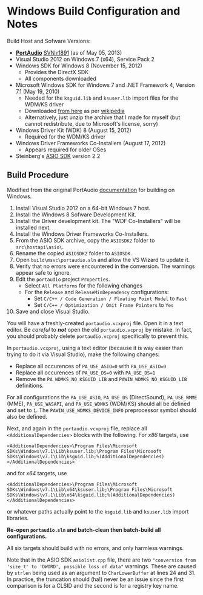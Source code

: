 # Windows Build Configuration and Notes

Build Host and Sofware Versions:

* [**PortAudio**](http://portaudio.com) [SVN r1891](https://subversion.assembla.com/svn/portaudio/portaudio/) (as of May 05, 2013)
* Visual Studio 2012 on Windows 7 (x64), Service Pack 2
* Windows SDK for Windows 8 (November 15, 2012)
    * Provides the DirectX SDK
    * All components downloaded
* Microsoft Windows SDK for Windows 7 and .NET Framework 4, Version 7.1 (May 19, 2010)
    * Needed for the `ksguid.lib` and `ksuser.lib` import files for the WDM/KS driver
    * Downloaded [from here](http://www.microsoft.com/en-us/download/details.aspx?id=8279) as per [wikipedia](http://en.wikipedia.org/wiki/Microsoft_Windows_SDK)
    * Alternatively, just unzip the archive that I made for myself (but cannot redistribute, due to Microsoft's license, sorry)
* Windows Driver Kit (WDK) 8 (August 15, 2012)
    * Required for the WDM/KS driver
* Windows Driver Frameworks Co-Installers (August 17, 2012)
    * Appears required for older OSes
* Steinberg's [ASIO SDK](http://www.steinberg.net/en/company/developer.html) version 2.2

## Build Procedure

Modified from the original PortAudio [documentation](http://portaudio.com/docs/v19-doxydocs/compile_windows.html) for building on Windows.

1. Install Visual Studio 2012 on a 64-bit Windows 7 host.
2. Install the Windows 8 Sofware Development Kit.
3. Install the Driver development kit.  The "WDF Co-Installers" will be installed next.
4. Install the Windows Driver Frameworks Co-Installers.
4. From the ASIO SDK archive, copy the `ASIOSDK2` folder to `src\hostapi\asio\`.
5. Rename the copied `ASIOSDK2` folder to `ASIOSDK`.
6. Open `build\msvc\portaudio.sln` and allow the VS Wizard to update it.
7. Verify that no errors were encountered in the conversion. The warnings appear safe to ignore.
8. Edit the `portaudio` project `Properties`.
    * Select `All Platforms` for the following changes
    * For the `Release` and `ReleaseMinDependency` configurations:
        * Set `C/C++ / Code Generation / Floating Point Model` to `Fast`
        * Set `C/C++ / Optimization / Omit Frame Pointers` to `Yes`
9. Save and close Visual Studio.

You will have a freshly-created `portaudio.vcxproj` file. Open it in a text editor. Be *careful* to _**not**_ open the old `portaudio.vcproj` by mistake. In fact, you should probably delete `portaudio.vcproj` specifically to prevent this.

In `portaudio.vcxproj`, using a text editor (because it is way easier than trying to do it via Visual Studio), make the following changes:

* Replace all occurences of `PA_USE_ASIO=0` with `PA_USE_ASIO=0`
* Replace all occurences of `PA_USE_DS=0` with `PA_USE_DS=1`
* Remove the `PA_WDMKS_NO_KSGUID_LIB` and `PAWIN_WDMKS_NO_KSGUID_LIB` definitions.

For all configurations the `PA_USE_ASIO`, `PA_USE_DS` (DirectSound), `PA_USE_WMME` (MME), `PA_USE_WASAPI`, and `PA_USE_WDMKS` (WDM/KS) should all be defined and set to `1`. The `PAWIN_USE_WDMKS_DEVICE_INFO` preprocessor symbol should also be defined.

Next, and again in the `portaudio.vcxproj` file, replace all `<AdditionalDependencies>` blocks with the following. For *x86* targets, use

    <AdditionalDependencies>\Program Files\Microsoft SDKs\Windows\v7.1\Lib\ksuser.lib;\Program Files\Microsoft SDKs\Windows\v7.1\Lib\ksguid.lib;%(AdditionalDependencies)</AdditionalDependencies>`

and for *x64* targets, use

    <AdditionalDependencies>\Program Files\Microsoft SDKs\Windows\v7.1\Lib\x64\ksuser.lib;\Program Files\Microsoft SDKs\Windows\v7.1\Lib\x64\ksguid.lib;%(AdditionalDependencies)</AdditionalDependencies>

or whatever paths actually point to the `ksguid.lib` and `ksuser.lib` import libraries.

**Re-open `portaudio.sln` and batch-clean then batch-build all configurations.**

All six targets should build with no errors, and only harmless warnings.

Note that in the ASIO SDK `asiolist.cpp` file, there are two `"conversion from 'size_t' to 'DWORD', possible loss of data"` warnings. These are caused by `strlen` being used as an argument to `CharLowerBuffer` at lines 24 and 31. In practice, the truncation should (ha!) never be an issue since the first comparison is for a CLSID and the second is for a registry key name.

